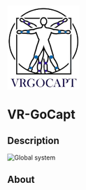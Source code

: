 <img src="images/readme/logo_avec_nom.png" width="33%" align="center" alt="README.md" title="README.md">

# VR-GoCapt

## Description

![Global system](image.png)

## About

